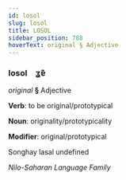```yaml
---
id: losol
slug: losol
title: LOSOL
sidebar_position: 788
hoverText: original § Adjective
---
```


### losol&emsp;<span kind="abugida">ʓɐ͊</span>

*original* **§** Adjective

**Verb**: to be original/prototypical

**Noun**: originality/prototypicality

**Modifier**: original/prototypical

Songhay lasal undefined

*Nilo-Saharan Language Family*